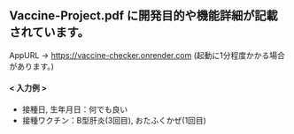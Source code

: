 ## Vaccine-Project.pdf に開発目的や機能詳細が記載されています。
 AppURL -> https://vaccine-checker.onrender.com
 (起動に1分程度かかる場合があります。)

#### < 入力例 >
- 接種日, 生年月日：何でも良い
- 接種ワクチン：B型肝炎(3回目), おたふくかぜ(1回目)

